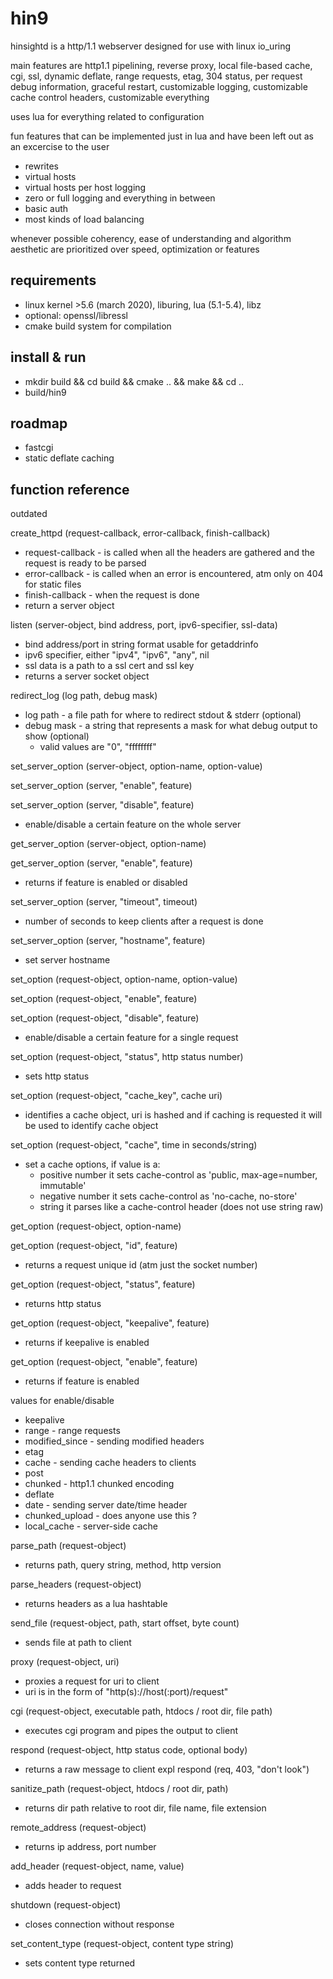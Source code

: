 hin9
====

hinsightd is a http/1.1 webserver designed for use with linux io_uring

main features are http1.1 pipelining, reverse proxy, local file-based cache, cgi, ssl, dynamic deflate, range requests, etag, 304 status, per request debug information, graceful restart, customizable logging, customizable cache control headers, customizable everything

uses lua for everything related to configuration

fun features that can be implemented just in lua and have been left out as an excercise to the user
* rewrites
* virtual hosts
* virtual hosts per host logging
* zero or full logging and everything in between
* basic auth
* most kinds of load balancing

whenever possible coherency, ease of understanding and algorithm aesthetic are prioritized over speed, optimization or features


requirements
------------

* linux kernel >5.6 (march 2020), liburing, lua (5.1-5.4), libz
* optional: openssl/libressl
* cmake build system for compilation


install & run
-------------

* mkdir build && cd build && cmake .. && make && cd ..
* build/hin9


roadmap
-------

* fastcgi
* static deflate caching


function reference
------------------

outdated

create\_httpd (request-callback, error-callback, finish-callback)
  * request-callback - is called when all the headers are gathered and the request is ready to be parsed
  * error-callback - is called when an error is encountered, atm only on 404 for static files
  * finish-callback - when the request is done
  * return a server object

listen (server-object, bind address, port, ipv6-specifier, ssl-data)
  * bind address/port in string format usable for getaddrinfo
  * ipv6 specifier, either "ipv4", "ipv6", "any", nil
  * ssl data is a path to a ssl cert and ssl key
  * returns a server socket object

redirect\_log (log path, debug mask)
  * log path - a file path for where to redirect stdout & stderr (optional)
  * debug mask - a string that represents a mask for what debug output to show (optional)
    * valid values are "0", "ffffffff"

set\_server\_option (server-object, option-name, option-value)

set\_server\_option (server, "enable", feature)

set\_server\_option (server, "disable", feature)
  * enable/disable a certain feature on the whole server

get\_server\_option (server-object, option-name)

get\_server\_option (server, "enable", feature)
  * returns if feature is enabled or disabled

set\_server\_option (server, "timeout", timeout)
  * number of seconds to keep clients after a request is done

set\_server\_option (server, "hostname", feature)
  * set server hostname

set\_option (request-object, option-name, option-value)

set\_option (request-object, "enable", feature)

set\_option (request-object, "disable", feature)
  * enable/disable a certain feature for a single request

set\_option (request-object, "status", http status number)
  * sets http status

set\_option (request-object, "cache\_key", cache uri)
  * identifies a cache object, uri is hashed and if caching is requested it will be used to identify cache object

set\_option (request-object, "cache", time in seconds/string)
  * set a cache options, if value is a:
    * positive number it sets cache-control as 'public, max-age=number, immutable'
    * negative number it sets cache-control as 'no-cache, no-store'
    * string it parses like a cache-control header (does not use string raw)

get\_option (request-object, option-name)

get\_option (request-object, "id", feature)
  * returns a request unique id (atm just the socket number)

get\_option (request-object, "status", feature)
  * returns http status

get\_option (request-object, "keepalive", feature)
  * returns if keepalive is enabled

get\_option (request-object, "enable", feature)
  * returns if feature is enabled

values for enable/disable
  * keepalive
  * range - range requests
  * modified\_since - sending modified headers
  * etag
  * cache - sending cache headers to clients
  * post
  * chunked - http1.1 chunked encoding
  * deflate
  * date - sending server date/time header
  * chunked\_upload - does anyone use this ?
  * local\_cache - server-side cache

parse\_path (request-object)
  * returns path, query string, method, http version

parse\_headers (request-object)
  * returns headers as a lua hashtable

send\_file (request-object, path, start offset, byte count)
  * sends file at path to client

proxy (request-object, uri)
  * proxies a request for uri to client
  * uri is in the form of "http(s)://host(:port)/request"

cgi (request-object, executable path, htdocs / root dir, file path)
  * executes cgi program and pipes the output to client

respond (request-object, http status code, optional body)
  * returns a raw message to client expl respond (req, 403, "don't look")

sanitize\_path (request-object, htdocs / root dir, path)
  * returns dir path relative to root dir, file name, file extension

remote\_address (request-object)
  * returns ip address, port number

add\_header (request-object, name, value)
  * adds header to request

shutdown (request-object)
  * closes connection without response

set\_content\_type (request-object, content type string)
  * sets content type returned




